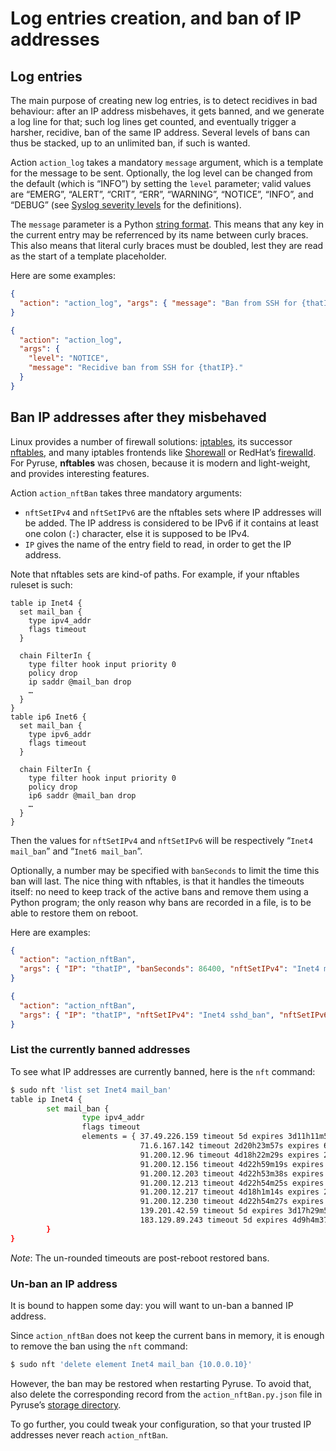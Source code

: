 # Log entries creation, and ban of IP addresses

## Log entries

The main purpose of creating new log entries, is to detect recidives in bad behaviour: after an IP address misbehaves, it gets banned, and we generate a log line for that; such log lines get counted, and eventually trigger a harsher, recidive, ban of the same IP address. Several levels of bans can thus be stacked, up to an unlimited ban, if such is wanted.

Action `action_log` takes a mandatory `message` argument, which is a template for the message to be sent.
Optionally, the log level can be changed from the default (which is “INFO”) by setting the `level` parameter; valid values are “EMERG”, “ALERT”, “CRIT”, “ERR”, “WARNING”, “NOTICE”, “INFO”, and “DEBUG” (see [Syslog severity levels](https://en.wikipedia.org/wiki/Syslog#Severity_level) for the definitions).

The `message` parameter is a Python [string format](https://docs.python.org/3/library/string.html#formatstrings).
This means that any key in the current entry may be referrenced by its name between curly braces.
This also means that literal curly braces must be doubled, lest they are read as the start of a template placeholder.

Here are some examples:

```json
{
  "action": "action_log", "args": { "message": "Ban from SSH for {thatIP}." }
}

{
  "action": "action_log",
  "args": {
    "level": "NOTICE",
    "message": "Recidive ban from SSH for {thatIP}."
  }
}
```

## Ban IP addresses after they misbehaved

Linux provides a number of firewall solutions: [iptables](http://www.netfilter.org/), its successor [nftables](http://wiki.nftables.org/), and many iptables frontends like [Shorewall](http://www.shorewall.net/) or RedHat’s [firewalld](http://www.firewalld.org/).
For Pyruse, **nftables** was chosen, because it is modern and light-weight, and provides interesting features.

Action `action_nftBan` takes three mandatory arguments:

* `nftSetIPv4` and `nftSetIPv6` are the nftables sets where IP addresses will be added. The IP address is considered to be IPv6 if it contains at least one colon (`:`) character, else it is supposed to be IPv4.
* `IP` gives the name of the entry field to read, in order to get the IP address.

Note that nftables sets are kind-of paths.
For example, if your nftables ruleset is such:

```nftables
table ip Inet4 {
  set mail_ban {
    type ipv4_addr
    flags timeout
  }

  chain FilterIn {
    type filter hook input priority 0
    policy drop
    ip saddr @mail_ban drop
    …
  }
}
table ip6 Inet6 {
  set mail_ban {
    type ipv6_addr
    flags timeout
  }

  chain FilterIn {
    type filter hook input priority 0
    policy drop
    ip6 saddr @mail_ban drop
    …
  }
}
```

Then the values for `nftSetIPv4` and `nftSetIPv6` will be respectively “`Inet4 mail_ban`” and “`Inet6 mail_ban`”.

Optionally, a number may be specified with `banSeconds` to limit the time this ban will last.
The nice thing with nftables, is that it handles the timeouts itself: no need to keep track of the active bans and remove them using a Python program; the only reason why bans are recorded in a file, is to be able to restore them on reboot.

Here are examples:

```json
{
  "action": "action_nftBan",
  "args": { "IP": "thatIP", "banSeconds": 86400, "nftSetIPv4": "Inet4 mail_ban", "nftSetIPv6": "Inet6 mail_ban" }
}

{
  "action": "action_nftBan",
  "args": { "IP": "thatIP", "nftSetIPv4": "Inet4 sshd_ban", "nftSetIPv6": "Inet6 sshd_ban" }
}
```

### List the currently banned addresses

To see what IP addresses are currently banned, here is the `nft` command:

```bash
$ sudo nft 'list set Inet4 mail_ban'
table ip Inet4 {
        set mail_ban {
                type ipv4_addr
                flags timeout
                elements = { 37.49.226.159 timeout 5d expires 3d11h11m58s,
                             71.6.167.142 timeout 2d20h23m57s expires 6h12m49s,
                             91.200.12.96 timeout 4d18h22m29s expires 2d4h11m24s,
                             91.200.12.156 timeout 4d22h59m19s expires 2d8h48m15s,
                             91.200.12.203 timeout 4d22h53m38s expires 2d8h42m33s,
                             91.200.12.213 timeout 4d22h54m25s expires 2d8h43m21s,
                             91.200.12.217 timeout 4d18h1m14s expires 2d3h50m9s,
                             91.200.12.230 timeout 4d22h54m27s expires 2d8h43m23s,
                             139.201.42.59 timeout 5d expires 3d17h29m51s,
                             183.129.89.243 timeout 5d expires 4d9h4m37s }
        }
}
```

_Note_: The un-rounded timeouts are post-reboot restored bans.

### Un-ban an IP address

It is bound to happen some day: you will want to un-ban a banned IP address.

Since `action_nftBan` does not keep the current bans in memory, it is enough to remove the ban using the `nft` command:

```bash
$ sudo nft 'delete element Inet4 mail_ban {10.0.0.10}'
```

However, the ban may be restored when restarting Pyruse.
To avoid that, also delete the corresponding record from the `action_nftBan.py.json` file in Pyruse’s [storage directory](conffile.md).

To go further, you could tweak your configuration, so that your trusted IP addresses never reach `action_nftBan`.
